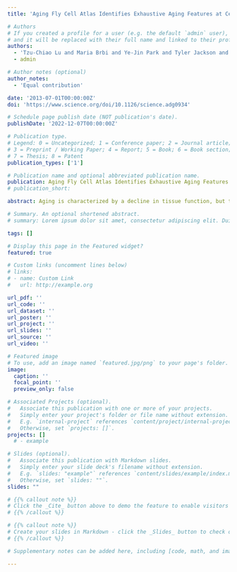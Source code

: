 ```yaml
---
title: 'Aging Fly Cell Atlas Identifies Exhaustive Aging Features at Cellular Resolution'

# Authors
# If you created a profile for a user (e.g. the default `admin` user), write the username (folder name) here
# and it will be replaced with their full name and linked to their profile.
authors:
  - 'Tzu-Chiao Lu and Maria Brbi and Ye-Jin Park and Tyler Jackson and Jiaye Chen and Sai Saroja Kolluru and Yanyan Qi and Nadja Sandra Katheder and Xiaoyu Tracy Cai and Seungjae Lee and Yen-Chung Chen and Niccole Auld and Doug Welsch and Samuel DSouza and Angela Oliveira Pisco and Robert C. Jones and Jure Leskovec and Eric C. Lai and Hugo J. Bellen and Liqun Luo and Heinrich Jasper and Stephen R. Quake and Hongjie Li}'
  - admin

# Author notes (optional)
author_notes:
  - 'Equal contribution'

date: '2013-07-01T00:00:00Z'
doi: 'https://www.science.org/doi/10.1126/science.adg0934'

# Schedule page publish date (NOT publication's date).
publishDate: '2022-12-07T00:00:00Z'

# Publication type.
# Legend: 0 = Uncategorized; 1 = Conference paper; 2 = Journal article;
# 3 = Preprint / Working Paper; 4 = Report; 5 = Book; 6 = Book section;
# 7 = Thesis; 8 = Patent
publication_types: ['1']

# Publication name and optional abbreviated publication name.
publication: Aging Fly Cell Atlas Identifies Exhaustive Aging Features at Cellular Resolution
# publication_short: 

abstract: Aging is characterized by a decline in tissue function, but the underlying changes at cellular resolution across the organism remain unclear. Here, we present the Aging Fly Cell Atlas (AFCA), a single-nucleus transcriptomic map of the whole aging Drosophila. We characterize 162 distinct cell types and perform an in-depth analysis of changes in tissue cell composition, gene expression, and cell identities. We further develop aging clock models to predict the fly age and show that ribosomal gene expression is a conserved predictive factor for age. Combining all aging features, we find unique cell type-specific aging patterns. This atlas provides a valuable resource for studying fundamental principles of aging in complex organisms.

# Summary. An optional shortened abstract.
# summary: Lorem ipsum dolor sit amet, consectetur adipiscing elit. Duis posuere tellus ac convallis placerat. Proin tincidunt magna sed ex sollicitudin condimentum.

tags: []

# Display this page in the Featured widget?
featured: true

# Custom links (uncomment lines below)
# links:
# - name: Custom Link
#   url: http://example.org

url_pdf: ''
url_code: ''
url_dataset: ''
url_poster: ''
url_project: ''
url_slides: ''
url_source: ''
url_video: ''

# Featured image
# To use, add an image named `featured.jpg/png` to your page's folder.
image:
  caption: ''
  focal_point: ''
  preview_only: false

# Associated Projects (optional).
#   Associate this publication with one or more of your projects.
#   Simply enter your project's folder or file name without extension.
#   E.g. `internal-project` references `content/project/internal-project/index.md`.
#   Otherwise, set `projects: []`.
projects: []
  # - example

# Slides (optional).
#   Associate this publication with Markdown slides.
#   Simply enter your slide deck's filename without extension.
#   E.g. `slides: "example"` references `content/slides/example/index.md`.
#   Otherwise, set `slides: ""`.
slides: ""

# {{% callout note %}}
# Click the _Cite_ button above to demo the feature to enable visitors to import publication metadata into their reference management software.
# {{% /callout %}}

# {{% callout note %}}
# Create your slides in Markdown - click the _Slides_ button to check out the example.
# {{% /callout %}}

# Supplementary notes can be added here, including [code, math, and images](https://wowchemy.com/docs/writing-markdown-latex/).

---
```

